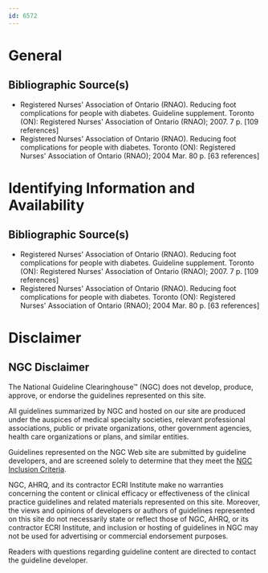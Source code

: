 ```yaml
---
id: 6572
---
```


# General

## Bibliographic Source(s)

- Registered Nurses' Association of Ontario (RNAO). Reducing foot complications for people with diabetes. Guideline supplement. Toronto (ON): Registered Nurses' Association of Ontario (RNAO); 2007. 7 p. [109 references]
- Registered Nurses' Association of Ontario (RNAO). Reducing foot complications for people with diabetes. Toronto (ON): Registered Nurses' Association of Ontario (RNAO); 2004 Mar. 80 p. [63 references]

# Identifying Information and Availability

## Bibliographic Source(s)

- Registered Nurses' Association of Ontario (RNAO). Reducing foot complications for people with diabetes. Guideline supplement. Toronto (ON): Registered Nurses' Association of Ontario (RNAO); 2007. 7 p. [109 references]
- Registered Nurses' Association of Ontario (RNAO). Reducing foot complications for people with diabetes. Toronto (ON): Registered Nurses' Association of Ontario (RNAO); 2004 Mar. 80 p. [63 references]

# Disclaimer

## NGC Disclaimer

The National Guideline Clearinghouse™ (NGC) does not develop, produce, approve, or endorse the guidelines represented on this site.

All guidelines summarized by NGC and hosted on our site are produced under the auspices of medical specialty societies, relevant professional associations, public or private organizations, other government agencies, health care organizations or plans, and similar entities.

Guidelines represented on the NGC Web site are submitted by guideline developers, and are screened solely to determine that they meet the [NGC Inclusion Criteria](/help-and-about/summaries/inclusion-criteria).

NGC, AHRQ, and its contractor ECRI Institute make no warranties concerning the content or clinical efficacy or effectiveness of the clinical practice guidelines and related materials represented on this site. Moreover, the views and opinions of developers or authors of guidelines represented on this site do not necessarily state or reflect those of NGC, AHRQ, or its contractor ECRI Institute, and inclusion or hosting of guidelines in NGC may not be used for advertising or commercial endorsement purposes.

Readers with questions regarding guideline content are directed to contact the guideline developer.

